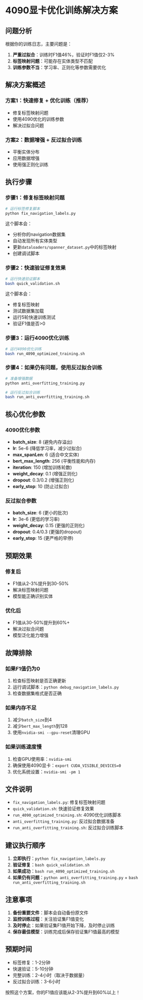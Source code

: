 # 4090显卡优化训练解决方案

## 问题分析

根据你的训练日志，主要问题是：
1. **严重过拟合**：训练时F1值46%，验证时F1值仅2-3%
2. **标签映射问题**：可能存在实体类型不匹配
3. **训练参数不当**：学习率、正则化等参数需要优化

## 解决方案概述

### 方案1：快速修复 + 优化训练（推荐）
- 修复标签映射问题
- 使用4090优化的训练参数
- 解决过拟合问题

### 方案2：数据增强 + 反过拟合训练
- 平衡实体分布
- 应用数据增强
- 使用强正则化训练

## 执行步骤

### 步骤1：修复标签映射问题
```bash
# 运行标签修复脚本
python fix_navigation_labels.py
```

这个脚本会：
- 分析你的navigation数据集
- 自动发现所有实体类型
- 更新`dataloaders/spanner_dataset.py`中的标签映射
- 创建调试脚本

### 步骤2：快速验证修复效果
```bash
# 运行快速验证脚本
bash quick_validation.sh
```

这个脚本会：
- 修复标签映射
- 测试数据集加载
- 运行5轮快速训练测试
- 验证F1值是否>0

### 步骤3：运行4090优化训练
```bash
# 运行4090优化训练
bash run_4090_optimized_training.sh
```

### 步骤4：如果仍有问题，使用反过拟合训练
```bash
# 准备增强数据
python anti_overfitting_training.py

# 运行反过拟合训练
bash run_anti_overfitting_training.sh
```

## 核心优化参数

### 4090优化参数
- **batch_size**: 8 (避免内存溢出)
- **lr**: 5e-6 (降低学习率，减少过拟合)
- **max_spanLen**: 6 (适合中文实体)
- **bert_max_length**: 256 (平衡性能和内存)
- **iteration**: 150 (增加训练轮数)
- **weight_decay**: 0.1 (增强正则化)
- **dropout**: 0.3/0.2 (增强正则化)
- **early_stop**: 10 (防止过拟合)

### 反过拟合参数
- **batch_size**: 6 (更小的批次)
- **lr**: 3e-6 (更低的学习率)
- **weight_decay**: 0.15 (更强的正则化)
- **dropout**: 0.4/0.3 (更强的dropout)
- **early_stop**: 15 (更严格的早停)

## 预期效果

### 修复后
- F1值从2-3%提升到30-50%
- 解决标签映射问题
- 模型能正确识别实体

### 优化后
- F1值从30-50%提升到60%+
- 解决过拟合问题
- 模型泛化能力增强

## 故障排除

### 如果F1值仍为0
1. 检查标签映射是否正确更新
2. 运行调试脚本：`python debug_navigation_labels.py`
3. 检查数据集格式是否正确

### 如果内存不足
1. 减少`batch_size`到4
2. 减少`bert_max_length`到128
3. 使用`nvidia-smi --gpu-reset`清理GPU

### 如果训练速度慢
1. 检查GPU使用率：`nvidia-smi`
2. 确保使用4090显卡：`export CUDA_VISIBLE_DEVICES=0`
3. 优化系统设置：`nvidia-smi -pm 1`

## 文件说明

- `fix_navigation_labels.py`: 修复标签映射问题
- `quick_validation.sh`: 快速验证修复效果
- `run_4090_optimized_training.sh`: 4090优化训练脚本
- `anti_overfitting_training.py`: 反过拟合数据准备
- `run_anti_overfitting_training.sh`: 反过拟合训练脚本

## 建议执行顺序

1. **立即执行**：`python fix_navigation_labels.py`
2. **验证修复**：`bash quick_validation.sh`
3. **如果成功**：`bash run_4090_optimized_training.sh`
4. **如果仍有问题**：`python anti_overfitting_training.py` + `bash run_anti_overfitting_training.sh`

## 注意事项

1. **备份重要文件**：脚本会自动备份原文件
2. **监控训练过程**：关注验证集F1值变化
3. **及时停止**：如果验证集F1值开始下降，及时停止训练
4. **保存最佳模型**：训练完成后保存验证集F1值最高的模型

## 预期时间

- 标签修复：1-2分钟
- 快速验证：5-10分钟
- 完整训练：2-4小时（取决于数据量）
- 反过拟合训练：3-6小时

按照这个方案，你的F1值应该能从2-3%提升到60%以上！


